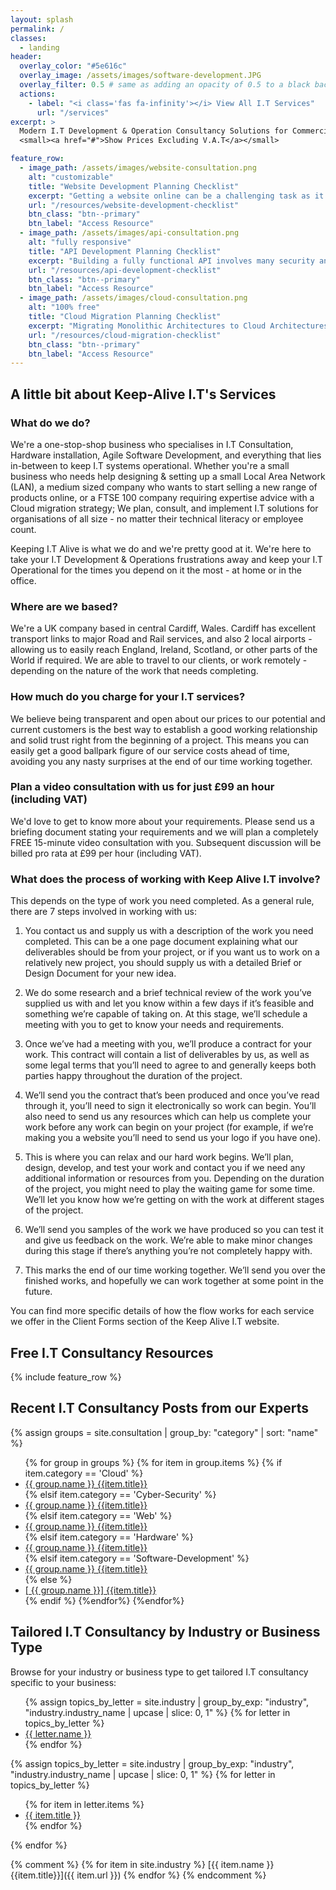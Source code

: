 ```yaml
---
layout: splash
permalink: /
classes:
  - landing
header:
  overlay_color: "#5e616c"
  overlay_image: /assets/images/software-development.JPG
  overlay_filter: 0.5 # same as adding an opacity of 0.5 to a black background
  actions:
    - label: "<i class='fas fa-infinity'></i> View All I.T Services"
      url: "/services"
excerpt: >
  Modern I.T Development & Operation Consultancy Solutions for Commercial Businesses, Consumers, and Non-Profit Organisations.<br />
  <small><a href="#">Show Prices Excluding V.A.T</a></small>

feature_row:
  - image_path: /assets/images/website-consultation.png
    alt: "customizable"
    title: "Website Development Planning Checklist"
    excerpt: "Getting a website online can be a challenging task as it involves so many different stages. Let us break down the planning stages for you in this Website Development Planning Process Checklist."
    url: "/resources/website-development-checklist"
    btn_class: "btn--primary"
    btn_label: "Access Resource"
  - image_path: /assets/images/api-consultation.png
    alt: "fully responsive"
    title: "API Development Planning Checklist"
    excerpt: "Building a fully functional API involves many security and design considerations. Let us break down the planning stages for you in this API Development Planning Checklist."
    url: "/resources/api-development-checklist"
    btn_class: "btn--primary"
    btn_label: "Access Resource"
  - image_path: /assets/images/cloud-consultation.png
    alt: "100% free"
    title: "Cloud Migration Planning Checklist"
    excerpt: "Migrating Monolithic Architectures to Cloud Architectures involves a significant amount of thought and planning. Let us break down the planning stages for you in this Cloud Migration Planning Checklist."
    url: "/resources/cloud-migration-checklist"
    btn_class: "btn--primary"
    btn_label: "Access Resource"      
---
```


## A little bit about Keep-Alive I.T's Services

### What do we do?
We're a one-stop-shop business who specialises in I.T Consultation, Hardware installation, Agile Software Development, and everything that lies in-between to keep I.T systems operational.
Whether you're a small business who needs help designing & setting up a small Local Area Network (LAN), a medium sized company who wants to start selling a new range of products online, or a FTSE 100 company requiring expertise advice with a Cloud 
migration strategy; We plan, consult, and implement I.T solutions for organisations of all size - no matter their technical literacy or employee count. 

Keeping I.T Alive is what we do and we're pretty good at it. We're here to take your I.T Development & Operations frustrations away and keep your I.T Operational for the times you depend on it the most - at home or in the office.


### Where are we based?
We're a UK company based in central Cardiff, Wales. Cardiff has excellent transport links to major Road and Rail services, and also 2 local airports - allowing us to easily reach England, Ireland, Scotland, or other parts of the World if required. We are able to travel to our clients, or work remotely - depending on the nature of the work that needs completing. 

### How much do you charge for your I.T services?
We believe being transparent and open about our prices to our potential and current customers is the best way to establish a good working relationship and solid trust right from the beginning of a project. This means you can easily get a good ballpark figure of our service costs ahead of time, avoiding you any nasty surprises at the end of our time working together.

### Plan a video consultation with us for just £99 an hour (including VAT)
We'd love to get to know more about your requirements. Please send us a briefing document stating your requirements and we will plan a completely FREE 15-minute video consultation with you. Subsequent discussion will be billed pro rata at £99 per hour (including VAT).

### What does the process of working with Keep Alive I.T involve?
This depends on the type of work you need completed. As a general rule, there are 7 steps involved in working with us:

1. You contact us and supply us with a description of the work you need completed. This can be a one page document explaining what our deliverables should be from your project, or if you want us to work on a relatively new project, you should supply us with a detailed Brief or Design Document for your new idea.

2. We do some research and a brief technical review of the work you’ve supplied us with and let you know within a few days if it’s feasible and something we’re capable of taking on. At this stage, we’ll schedule a meeting with you to get to know your needs and requirements.

3. Once we’ve had a meeting with you, we’ll produce a contract for your work. This contract will contain a list of deliverables by us, as well as some legal terms that you’ll need to agree to and generally keeps both parties happy throughout the duration of the project.

4. We’ll send you the contract that’s been produced and once you’ve read through it, you’ll need to sign it electronically so work can begin. You’ll also need to send us any resources which can help us complete your work before any work can begin on your project (for example, if we’re making you a website you’ll need to send us your logo if you have one).

5. This is where you can relax and our hard work begins. We’ll plan, design, develop, and test your work and contact you if we need any additional information or resources from you. Depending on the duration of the project, you might need to play the waiting game for some time. We’ll let you know how we’re getting on with the work at different stages of the project.

6. We’ll send you samples of the work we have produced so you can test it and give us feedback on the work. We’re able to make minor changes during this stage if there’s anything you’re not completely happy with.

7. This marks the end of our time working together. We’ll send you over the finished works, and hopefully we can work together at some point in the future.

You can find more specific details of how the flow works for each service we offer in the Client Forms section of the Keep Alive I.T website.

## Free I.T Consultancy Resources
{% include feature_row %}

## Recent I.T Consultancy Posts from our Experts
{% assign groups = site.consultation | group_by: "category" | sort: "name" %}
<ul>
{% for group in groups %}
{% for item in group.items %}
{% if item.category == 'Cloud' %}
    <li><a href="{{ item.url }}"><span class="cloud-tag"><i class="fas fa-cloud"></i> {{ group.name }}</span> {{item.title}}</a></li>
{% elsif item.category == 'Cyber-Security' %}
    <li><a href="{{ item.url }}"><span class="cyber-security-tag"><i class="fas fa-shield-alt"></i> {{ group.name }}</span> {{item.title}}</a></li>
{% elsif item.category == 'Web' %}
    <li><a href="{{ item.url }}"><span class="web-tag"><i class="fas fa-globe"></i> {{ group.name }}</span> {{item.title}}</a></li>
{% elsif item.category == 'Hardware' %}
    <li><a href="{{ item.url }}"><span class="hardware-tag"><i class="fas fa-microchip"></i> {{ group.name }}</span> {{item.title}}</a></li>
{% elsif item.category == 'Software-Development' %}
    <li><a href="{{ item.url }}"><span class="software-tag"><i class="fas fa-code"></i> {{ group.name }}</span> {{item.title}}</a></li>
{% else %}
    <li><a href="{{ item.url }}">[<i class="fas fa-cloud"></i> {{ group.name }}] {{item.title}}</a></li>
{% endif %}
{%endfor%}
{%endfor%}
</ul>

## Tailored I.T Consultancy by Industry or Business Type
Browse for your industry or business type to get tailored I.T consultancy specific to your business:
<nav aria-label="Page navigation example">
  <ul class="pagination-az" id="industry-pagination">
    {% assign topics_by_letter = site.industry | group_by_exp: "industry", "industry.industry_name | upcase | slice: 0, 1" %}
    {% for letter in topics_by_letter %}
         <li class="page-item"><a class="page-link {% if forloop.first == true %}current{% endif %}" href="#">{{ letter.name }}</a></li>
    {% endfor %}
  </ul>
</nav>

<div id="industry-filter">
{% assign topics_by_letter = site.industry | group_by_exp: "industry", "industry.industry_name | upcase | slice: 0, 1" %}
{% for letter in topics_by_letter %}
<div class="industry-filter-{{ letter.name }} {% if forloop.first == false %}hidden{% endif %}">
<ul>
{% for item in letter.items %}
<li><a href="{{ item.url }}">{{ item.title }}</a></li>
{% endfor %}
</ul>    
</div>
{% endfor %}
</div>

{% comment %}
{% for item in site.industry %}
[{{ item.name }} {{item.title}}]({{ item.url }})
{% endfor %}
{% endcomment %}

<!--
<div class="row multi-answers ptop30 ptop10@xs"><div class="multi-icon-selector gr-2 gr-3@tablet gr-4@mobile gr-6@xs"><div class="inner-box"><i class="icon-graph"></i><p class="text-blue"><strong>Analytics &amp; Reporting</strong></p><p class="text-dark-grey small hide show@mobile"><em>Provide you information and stats on users and their activity</em></p><div class="overlay"><p class="text-white">Provide you information and stats on users and their activity</p></div></div><p class="lead"><i class="icon-check text-transparent"></i></p></div><div class="multi-icon-selector gr-2 gr-3@tablet gr-4@mobile gr-6@xs"><div class="inner-box"><i class="icon-store"></i><p class="text-blue"><strong>eCommerce Shop</strong></p><p class="text-dark-grey small hide show@mobile"><em>A shop to purchase your products</em></p><div class="overlay"><p class="text-white">A shop to purchase your products</p></div></div><p class="lead"><i class="icon-check text-transparent"></i></p></div><div class="multi-icon-selector gr-2 gr-3@tablet gr-4@mobile gr-6@xs"><div class="inner-box"><i class="icon-cash-pound"></i><p class="text-blue"><strong>Accept Payments</strong></p><p class="text-dark-grey small hide show@mobile"><em>A payment system for users</em></p><div class="overlay"><p class="text-white">A payment system for users</p></div></div><p class="lead"><i class="icon-check text-transparent"></i></p></div><div class="multi-icon-selector gr-2 gr-3@tablet gr-4@mobile gr-6@xs"><div class="inner-box"><i class="icon-users"></i><p class="text-blue"><strong>User Accounts</strong></p><p class="text-dark-grey small hide show@mobile"><em>A login area for users</em></p><div class="overlay"><p class="text-white">A login area for users</p></div></div><p class="lead"><i class="icon-check text-green checked"></i></p></div><div class="multi-icon-selector gr-2 gr-3@tablet gr-4@mobile gr-6@xs"><div class="inner-box"><i class="icon-papers"></i><p class="text-blue"><strong>CMS</strong></p><p class="text-dark-grey small hide show@mobile"><em>A system for you to add, remove and edit content yourself</em></p><div class="overlay"><p class="text-white">A system for you to add, remove and edit content yourself</p></div></div><p class="lead"><i class="icon-check text-transparent"></i></p></div><div class="multi-icon-selector gr-2 gr-3@tablet gr-4@mobile gr-6@xs"><div class="inner-box"><i class="icon-landscape"></i><p class="text-blue"><strong>Multilingual</strong></p><p class="text-dark-grey small hide show@mobile"><em>Multiple languages</em></p><div class="overlay"><p class="text-white">Multiple languages</p></div></div><p class="lead"><i class="icon-check text-transparent"></i></p></div><div class="multi-icon-selector gr-2 gr-3@tablet gr-4@mobile gr-6@xs"><div class="inner-box"><i class="icon-bookmark"></i><p class="text-blue"><strong>Bookings System</strong></p><p class="text-dark-grey small hide show@mobile"><em>A booking system</em></p><div class="overlay"><p class="text-white">A booking system</p></div></div><p class="lead"><i class="icon-check text-transparent"></i></p></div><div class="multi-icon-selector gr-2 gr-3@tablet gr-4@mobile gr-6@xs"><div class="inner-box"><i class="icon-bubble-quote"></i><p class="text-blue"><strong>Internal Communication</strong></p><p class="text-dark-grey small hide show@mobile"><em>Communication between users, like comments or chat</em></p><div class="overlay"><p class="text-white">Communication between users, like comments or chat</p></div></div><p class="lead"><i class="icon-check text-transparent"></i></p></div><div class="multi-icon-selector gr-2 gr-3@tablet gr-4@mobile gr-6@xs"><div class="inner-box"><i class="icon-smartphone-notification"></i><p class="text-blue"><strong>Notifications</strong></p><p class="text-dark-grey small hide show@mobile"><em>Device or email notifications and alerts</em></p><div class="overlay"><p class="text-white">Device or email notifications and alerts</p></div></div><p class="lead"><i class="icon-check text-transparent"></i></p></div><div class="multi-icon-selector gr-2 gr-3@tablet gr-4@mobile gr-6@xs"><div class="inner-box"><i class="icon-camera2"></i><p class="text-blue"><strong>Capture Photos/Videos</strong></p><p class="text-dark-grey small hide show@mobile"><em>Capture images through the device camera</em></p><div class="overlay"><p class="text-white">Capture images through the device camera</p></div></div><p class="lead"><i class="icon-check text-transparent"></i></p></div><div class="multi-icon-selector gr-2 gr-3@tablet gr-4@mobile gr-6@xs"><div class="inner-box"><i class="icon-speed-slow"></i><p class="text-blue"><strong>Device's Accelerometer</strong></p><p class="text-dark-grey small hide show@mobile"><em>Capture the force of gravity and movement, or just a phone tilt</em></p><div class="overlay"><p class="text-white">Capture the force of gravity and movement, or just a phone tilt</p></div></div><p class="lead"><i class="icon-check text-transparent"></i></p></div><div class="multi-icon-selector gr-2 gr-3@tablet gr-4@mobile gr-6@xs"><div class="inner-box"><i class="icon-mic"></i><p class="text-blue"><strong>Record Audio</strong></p><p class="text-dark-grey small hide show@mobile"><em>Capture recordings through the microphone</em></p><div class="overlay"><p class="text-white">Capture recordings through the microphone</p></div></div><p class="lead"><i class="icon-check text-transparent"></i></p></div><div class="multi-icon-selector gr-2 gr-3@tablet gr-4@mobile gr-6@xs"><div class="inner-box"><i class="icon-satellite"></i><p class="text-blue"><strong>Geolocation</strong></p><p class="text-dark-grey small hide show@mobile"><em>Make use of the GPS function of a device, providing location information</em></p><div class="overlay"><p class="text-white">Make use of the GPS function of a device, providing location information</p></div></div><p class="lead"><i class="icon-check text-transparent"></i></p></div><div class="multi-icon-selector gr-2 gr-3@tablet gr-4@mobile gr-6@xs"><div class="inner-box"><i class="icon-profile"></i><p class="text-blue"><strong>User Dashboards</strong></p><p class="text-dark-grey small hide show@mobile"><em>Information delivered through user dashboards</em></p><div class="overlay"><p class="text-white">Information delivered through user dashboards</p></div></div><p class="lead"><i class="icon-check text-transparent"></i></p></div><div class="multi-icon-selector gr-2 gr-3@tablet gr-4@mobile gr-6@xs"><div class="inner-box"><i class="icon-folder-upload"></i><p class="text-blue"><strong>File Management</strong></p><p class="text-dark-grey small hide show@mobile"><em>Provide users with the ability to upload files, images and more</em></p><div class="overlay"><p class="text-white">Provide users with the ability to upload files, images and more</p></div></div><p class="lead"><i class="icon-check text-transparent"></i></p></div><div class="multi-icon-selector gr-2 gr-3@tablet gr-4@mobile gr-6@xs"><div class="inner-box"><i class="icon-user-plus"></i><p class="text-blue"><strong>User Onboarding</strong></p><p class="text-dark-grey small hide show@mobile"><em>Walk users through features</em></p><div class="overlay"><p class="text-white">Walk users through features</p></div></div><p class="lead"><i class="icon-check text-transparent"></i></p></div><div class="multi-icon-selector gr-2 gr-3@tablet gr-4@mobile gr-6@xs"><div class="inner-box"><i class="icon-medal-empty"></i><p class="text-blue"><strong>Gamification</strong></p><p class="text-dark-grey small hide show@mobile"><em>Reward users based on achievements</em></p><div class="overlay"><p class="text-white">Reward users based on achievements</p></div></div><p class="lead"><i class="icon-check text-transparent"></i></p></div><div class="multi-icon-selector gr-2 gr-3@tablet gr-4@mobile gr-6@xs"><div class="inner-box"><i class="icon-star-half"></i><p class="text-blue"><strong>Ratings/Reviews</strong></p><p class="text-dark-grey small hide show@mobile"><em>Allow users to provide ratings, feedback and reviews</em></p><div class="overlay"><p class="text-white">Allow users to provide ratings, feedback and reviews</p></div></div><p class="lead"><i class="icon-check text-transparent"></i></p></div><div class="multi-icon-selector gr-2 gr-3@tablet gr-4@mobile gr-6@xs"><div class="inner-box"><i class="icon-users-plus"></i><p class="text-blue"><strong>Referral System</strong></p><p class="text-dark-grey small hide show@mobile"><em>Allow users to recommend a friend or colleague</em></p><div class="overlay"><p class="text-white">Allow users to recommend a friend or colleague</p></div></div><p class="lead"><i class="icon-check text-transparent"></i></p></div><div class="multi-icon-selector gr-2 gr-3@tablet gr-4@mobile gr-6@xs"><div class="inner-box"><i class="icon-graduation-hat"></i><p class="text-blue"><strong>User Training or Lessons</strong></p><p class="text-dark-grey small hide show@mobile"><em>Provide tuition and learning through written, audio and video content</em></p><div class="overlay"><p class="text-white">Provide tuition and learning through written, audio and video content</p></div></div><p class="lead"><i class="icon-check text-transparent"></i></p></div><div class="multi-icon-selector gr-2 gr-3@tablet gr-4@mobile gr-6@xs"><div class="inner-box"><i class="icon-eye-plus"></i><p class="text-blue"><strong>Augmented Reality</strong></p><p class="text-dark-grey small hide show@mobile"><em>Use the camera to provideo virtual elements in real environments</em></p><div class="overlay"><p class="text-white">Use the camera to provideo virtual elements in real environments</p></div></div><p class="lead"><i class="icon-check text-transparent"></i></p></div><div class="multi-icon-selector gr-2 gr-3@tablet gr-4@mobile gr-6@xs"><div class="inner-box"><i class="icon-glasses2"></i><p class="text-blue"><strong>Virtual Reality</strong></p><p class="text-dark-grey small hide show@mobile"><em>A virtual world within your app</em></p><div class="overlay"><p class="text-white">A virtual world within your app</p></div></div><p class="lead"><i class="icon-check text-transparent"></i></p></div><div class="multi-icon-selector gr-2 gr-3@tablet gr-4@mobile gr-6@xs"><div class="inner-box"><i class="icon-share"></i><p class="text-blue"><strong>Export Data</strong></p><p class="text-dark-grey small hide show@mobile"><em>Export data</em></p><div class="overlay"><p class="text-white">Export data</p></div></div><p class="lead"><i class="icon-check text-transparent"></i></p></div></div>
-->